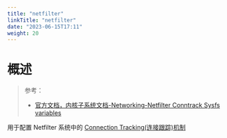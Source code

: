 ```yaml
---
title: "netfilter"
linkTitle: "netfilter"
date: "2023-06-15T17:11"
weight: 20
---
```


# 概述

> 参考：
>
> - [官方文档，内核子系统文档-Networking-Netfilter Conntrack Sysfs variables](https://www.kernel.org/doc/html/latest/networking/nf_conntrack-sysctl.html)

用于配置 Netfilter 系统中的 [Connection Tracking(连接跟踪)机制](docs/1.操作系统/2.Kernel/8.Network/Linux%20网络流量控制/Netfilter%20流量控制系统/Connection%20Tracking(连接跟踪)机制.md)

